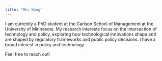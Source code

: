 ```yaml
---
title: "Mei Wang"
---
```


I am currently a PhD student at the Carlson School of Management at the University of Minnesota. My research interests focus on the intersection of technology and policy, exploring how technological innovations shape and are shaped by regulatory frameworks and public policy decisions. I have a broad interest in policy and technology.

Feel free to reach out!